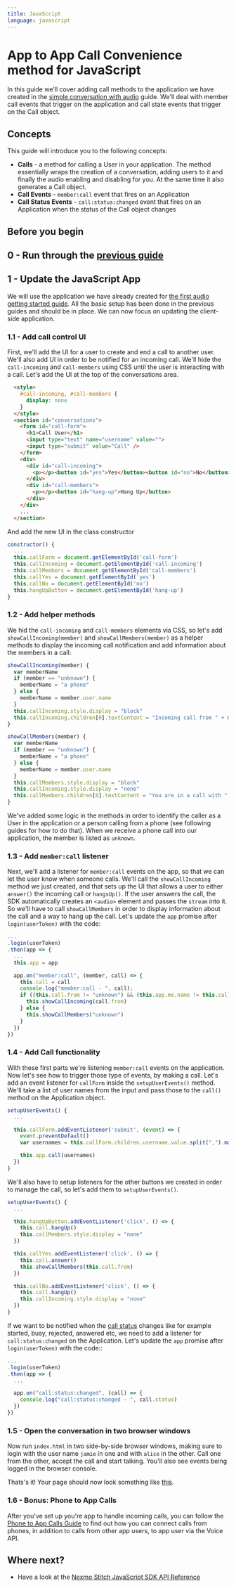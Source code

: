 ```yaml
---
title: JavaScript
language: javascript
---
```


# App to App Call Convenience method for JavaScript

In this guide we'll cover adding call methods to the application we have created in the [simple conversation with audio](/stitch/in-app-voice/guides/enable-audio/javascript) guide. We'll deal with member call events that trigger on the application and call state events that trigger on the Call object.

## Concepts

This guide will introduce you to the following concepts:

- **Calls** - a method for calling a User in your application. The method essentially wraps the creation of a conversation, adding users to it and finally the audio enabling and disabling for you. At the same time it also generates a Call object.
- **Call Events** - `member:call` event that fires on an Application
- **Call Status Events** - `call:status:changed` event that fires on an Application when the status of the Call object changes

## Before you begin

## 0 - Run through the [previous guide](/stitch/in-app-voice/guides/enable-audio/javascript)

## 1 - Update the JavaScript App

We will use the application we have already created for [the first audio getting started guide](/stitch/in-app-voice/guides/enable-audio/javascript). All the basic setup has been done in the previous guides and should be in place. We can now focus on updating the client-side application.

### 1.1 - Add call control UI

First, we'll add the UI for a user to create and end a call to another user. We'll also add UI in order to be notified for an incoming call. We'll hide the `call-incoming` and `call-members` using CSS until the user is interacting with a call. Let's add the UI at the top of the conversations area.

```html
  <style>
    #call-incoming, #call-members {
      display: none
    }
  </style>
  <section id="conversations">
    <form id="call-form">
      <h1>Call User</h1>
      <input type="text" name="username" value="">
      <input type="submit" value="Call" />
    </form>
    <div>
      <div id="call-incoming">
        <p></p><button id="yes">Yes</button><button id="no">No</button>
      </div>
      <div id="call-members">
        <p></p><button id="hang-up">Hang Up</button>
      </div>
    </div>
    ...
  </section>
```

And add the new UI in the class constructor

```javascript
constructor() {
  ...
  this.callForm = document.getElementById('call-form')
  this.callIncoming = document.getElementById('call-incoming')
  this.callMembers = document.getElementById('call-members')
  this.callYes = document.getElementById('yes')
  this.callNo = document.getElementById('no')
  this.hangUpButton = document.getElementById('hang-up')
}
```


### 1.2 - Add helper methods

We hid the `call-incoming` and `call-members` elements via CSS, so let's add `showCallIncoming(member)` and `showCallMembers(member)` as a helper methods to display the incoming call notification and add information about the members in a call:

```javascript
showCallIncoming(member) {
  var memberName
  if (member == "unknown") {
    memberName = "a phone"
  } else {
    memberName = member.user.name
  }
  this.callIncoming.style.display = "block"
  this.callIncoming.children[0].textContent = "Incoming call from " + memberName + ". Do you want to answer?"
}

showCallMembers(member) {
  var memberName
  if (member == "unknown") {
    memberName = "a phone"
  } else {
    memberName = member.user.name
  }
  this.callMembers.style.display = "block"
  this.callIncoming.style.display = "none"
  this.callMembers.children[0].textContent = "You are in a call with " + memberName
}
```

We've added some logic in the methods in order to identify the caller as a User in the application or a person calling from a phone (see following guides for how to do that). When we receive a phone call into our application, the member is listed as `unknown`.

### 1.3 - Add `member:call` listener

Next, we'll add a listener for `member:call` events on the app, so that we can let the user know when someone calls. We'll call the `showCallIncoming` method we just created, and that sets up the UI that allows a user to either `answer()` the incoming call or `hangsUp()`. If the user answers the call, the SDK automatically creates an `<audio>` element and passes the `stream` into it. So we'll have to call `showCallMembers` in order to display information about the call and a way to hang up the call. Let's update the `app` promise after `login(userToken)` with the code:

```javascript
...
.login(userToken)
.then(app => {
  ...
  this.app = app

  app.on("member:call", (member, call) => {
    this.call = call
    console.log("member:call - ", call);
    if ((this.call.from != "unknown") && (this.app.me.name != this.call.from.user.name)) {
      this.showCallIncoming(call.from)
    } else {
      this.showCallMembers("unknown")
    }
  })
})
```

### 1.4 - Add Call functionality

With these first parts we're listening `member:call` events on the application. Now let's see how to trigger those type of events, by making a call. Let's add an event listener for `callForm` inside the `setupUserEvents()` method. We'll take a list of user names from the input and pass those to the `call()` method on the Application object.

```javascript
setupUserEvents() {
  ...

  this.callForm.addEventListener('submit', (event) => {
    event.preventDefault()
    var usernames = this.callForm.children.username.value.split(",").map(username => username.trim())

    this.app.call(usernames)
  })
}
```

We'll also have to setup listeners for the other buttons we created in order to manage the call, so let's add them to `setupUserEvents()`.

```javascript
setupUserEvents() {
  ...

  this.hangUpButton.addEventListener('click', () => {
    this.call.hangUp()
    this.callMembers.style.display = "none"
  })

  this.callYes.addEventListener('click', () => {
    this.call.answer()
    this.showCallMembers(this.call.from)
  })

  this.callNo.addEventListener('click', () => {
    this.call.hangUp()
    this.callIncoming.style.display = "none"
  })
}
```

If we want to be notified when the [call status](https://developer.nexmo.com/stitch/in-app-voice/call-statuses) changes like for example started, busy, rejected, answered etc, we need to add a listener for `call:status:changed` on the Application. Let's update the `app` promise after `login(userToken)` with the code::

```javascript
...
.login(userToken)
.then(app => {
  ...

  app.on("call:status:changed", (call) => {
    console.log("call:status:changed - ", call.status)
  })
})
```

### 1.5 - Open the conversation in two browser windows

Now run `index.html` in two side-by-side browser windows, making sure to login with the user name `jamie` in one and with `alice` in the other. Call one from the other, accept the call and start talking. You'll also see events being logged in the browser console.

Thats's it! Your page should now look something like [this](https://github.com/Nexmo/stitch-js-quickstart/blob/master/calling-users/index.html).

### 1.6 - Bonus: Phone to App Calls

After you've set up you're app to handle incoming calls, you can follow the [Phone to App Calls Guide](https://developer.nexmo.com/stitch/in-app-voice/inbound-pstn) to find out how you can connect calls from phones, in addition to calls from other app users, to app user via the Voice API.

## Where next?

- Have a look at the <a href="/sdk/stitch/javascript/" target="_blank">Nexmo Stitch JavaScript SDK API Reference</a>
